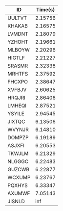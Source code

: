 |ID|Time(s)|
|-|-|
|UULTVT|2.15756|
|KHAKAB|2.16575|
|LVMDNT|2.18079|
|YZHOHT|2.19661|
|MLBOYW|2.20296|
|HIGTLF|2.21227|
|SRASMR|2.32338|
|MRHTFS|2.37592|
|FHCXPO|2.38647|
|XVFBJV|2.60625|
|HRQJRI|2.86406|
|LMHEQI|2.87521|
|YSYILE|2.94545|
|JIXTQC|6.13506|
|WVYNJR|6.14810|
|DOMPZP|6.19189|
|ASJXFI|6.20553|
|TKWJLM|6.21329|
|NLGGGC|6.22483|
|GUZCWB|6.22877|
|WCXUMP|6.23767|
|PQXHYS|6.33347|
|AXUMWF|7.05143|
|JISNLD|inf|
